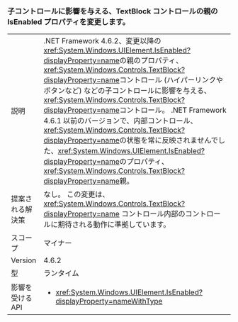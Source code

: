 ### <a name="changing-the-isenabled-property-of-the-parent-of-a-textblock-control-affects-any-child-controls"></a>子コントロールに影響を与える、TextBlock コントロールの親の IsEnabled プロパティを変更します。

|   |   |
|---|---|
|説明|.NET Framework 4.6.2、変更以降の<xref:System.Windows.UIElement.IsEnabled?displayProperty=name>の親のプロパティ、<xref:System.Windows.Controls.TextBlock?displayProperty=name>コントロール (ハイパーリンクやボタンなど) などの子コントロールに影響を与える、<xref:System.Windows.Controls.TextBlock?displayProperty=name>コントロール。 .NET Framework 4.6.1 以前のバージョンで、内部コントロール、<xref:System.Windows.Controls.TextBlock?displayProperty=name>の状態を常に反映されませんでした、<xref:System.Windows.UIElement.IsEnabled?displayProperty=name>のプロパティ、<xref:System.Windows.Controls.TextBlock?displayProperty=name>親。|
|提案される解決策|なし。 この変更は、<xref:System.Windows.Controls.TextBlock?displayProperty=name> コントロール内部のコントロールに期待される動作に準拠しています。|
|スコープ|マイナー|
|Version|4.6.2|
|型|ランタイム|
|影響を受ける API|<ul><li><xref:System.Windows.UIElement.IsEnabled?displayProperty=nameWithType></li></ul>|

